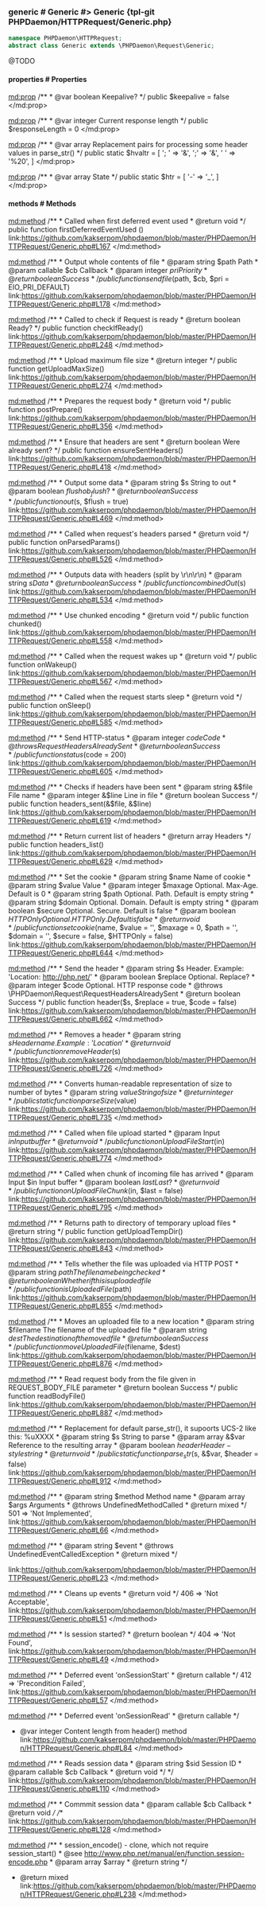 ### generic # Generic #> Generic {tpl-git PHPDaemon/HTTPRequest/Generic.php}

```php
namespace PHPDaemon\HTTPRequest;
abstract class Generic extends \PHPDaemon\Request\Generic;
```

@TODO

<!-- include-namespace path="\PHPDaemon\HTTPRequest\Generic" level="" access="" -->
#### properties # Properties

<md:prop>
/**
	 * @var boolean Keepalive?
	 */
public $keepalive = false
</md:prop>

<md:prop>
/**
	 * @var integer Current response length
	 */
public $responseLength = 0
</md:prop>

<md:prop>
/**
	 * @var array Replacement pairs for processing some header values in parse_str()
	 */
public static $hvaltr = [
  '; ' => '&',
  ';' => '&',
  ' ' => '%20',
]
</md:prop>

<md:prop>
/**
	 * @var array State
	 */
public static $htr = [
  '-' => '_',
]
</md:prop>

<div class="clearboth"></div>

#### methods # Methods

<md:method>
/**
	 * Called when first deferred event used
	 * @return void
	 */
public function firstDeferredEventUsed ()
link:https://github.com/kakserpom/phpdaemon/blob/master/PHPDaemon/HTTPRequest/Generic.php#L167
</md:method>

<md:method>
/**
	 * Output whole contents of file
	 * @param  string   $path Path
	 * @param  callable $cb   Callback
	 * @param  integer  $pri  Priority
	 * @return boolean        Success
	 */
public function sendfile($path, $cb, $pri = EIO_PRI_DEFAULT)
link:https://github.com/kakserpom/phpdaemon/blob/master/PHPDaemon/HTTPRequest/Generic.php#L178
</md:method>

<md:method>
/**
	 * Called to check if Request is ready
	 * @return boolean Ready?
	 */
public function checkIfReady()
link:https://github.com/kakserpom/phpdaemon/blob/master/PHPDaemon/HTTPRequest/Generic.php#L248
</md:method>

<md:method>
/**
	 * Upload maximum file size
	 * @return integer
	 */
public function getUploadMaxSize()
link:https://github.com/kakserpom/phpdaemon/blob/master/PHPDaemon/HTTPRequest/Generic.php#L274
</md:method>

<md:method>
/**
	 * Prepares the request body
	 * @return void
	 */
public function postPrepare()
link:https://github.com/kakserpom/phpdaemon/blob/master/PHPDaemon/HTTPRequest/Generic.php#L356
</md:method>

<md:method>
/**
	 * Ensure that headers are sent
	 * @return boolean Were already sent?
	 */
public function ensureSentHeaders()
link:https://github.com/kakserpom/phpdaemon/blob/master/PHPDaemon/HTTPRequest/Generic.php#L418
</md:method>

<md:method>
/**
	 * Output some data
	 * @param  string  $s     String to out
	 * @param  boolean $flush ob_flush?
	 * @return boolean        Success
	 */
public function out($s, $flush = true)
link:https://github.com/kakserpom/phpdaemon/blob/master/PHPDaemon/HTTPRequest/Generic.php#L469
</md:method>

<md:method>
/**
	 * Called when request's headers parsed
	 * @return void
	 */
public function onParsedParams()
link:https://github.com/kakserpom/phpdaemon/blob/master/PHPDaemon/HTTPRequest/Generic.php#L526
</md:method>

<md:method>
/**
	 * Outputs data with headers (split by \r\n\r\n)
	 * @param  string  $s Data
	 * @return boolean    Success
	 */
public function combinedOut($s)
link:https://github.com/kakserpom/phpdaemon/blob/master/PHPDaemon/HTTPRequest/Generic.php#L534
</md:method>

<md:method>
/**
	 * Use chunked encoding
	 * @return void
	 */
public function chunked()
link:https://github.com/kakserpom/phpdaemon/blob/master/PHPDaemon/HTTPRequest/Generic.php#L558
</md:method>

<md:method>
/**
	 * Called when the request wakes up
	 * @return void
	 */
public function onWakeup()
link:https://github.com/kakserpom/phpdaemon/blob/master/PHPDaemon/HTTPRequest/Generic.php#L567
</md:method>

<md:method>
/**
	 * Called when the request starts sleep
	 * @return void
	 */
public function onSleep()
link:https://github.com/kakserpom/phpdaemon/blob/master/PHPDaemon/HTTPRequest/Generic.php#L585
</md:method>

<md:method>
/**
	 * Send HTTP-status
	 * @param  integer $code Code
	 * @throws RequestHeadersAlreadySent
	 * @return boolean Success
	 */
public function status($code = 200)
link:https://github.com/kakserpom/phpdaemon/blob/master/PHPDaemon/HTTPRequest/Generic.php#L605
</md:method>

<md:method>
/**
	 * Checks if headers have been sent
	 * @param  string  &$file File name
	 * @param  integer &$line Line in file
	 * @return boolean        Success
	 */
public function headers_sent(&$file, &$line)
link:https://github.com/kakserpom/phpdaemon/blob/master/PHPDaemon/HTTPRequest/Generic.php#L619
</md:method>

<md:method>
/**
	 * Return current list of headers
	 * @return array Headers
	 */
public function headers_list()
link:https://github.com/kakserpom/phpdaemon/blob/master/PHPDaemon/HTTPRequest/Generic.php#L629
</md:method>

<md:method>
/**
	 * Set the cookie
	 * @param string  $name     Name of cookie
	 * @param string  $value    Value
	 * @param integer $maxage   Optional. Max-Age. Default is 0
	 * @param string  $path     Optional. Path. Default is empty string
	 * @param string  $domain   Optional. Domain. Default is empty string
	 * @param boolean $secure   Optional. Secure. Default is false
	 * @param boolean $HTTPOnly Optional. HTTPOnly. Default is false
	 * @return void
	 */
public function setcookie($name, $value = '', $maxage = 0, $path = '', $domain = '', $secure = false, $HTTPOnly = false)
link:https://github.com/kakserpom/phpdaemon/blob/master/PHPDaemon/HTTPRequest/Generic.php#L644
</md:method>

<md:method>
/**
	 * Send the header
	 * @param  string  $s       Header. Example: 'Location: http://php.net/'
	 * @param  boolean $replace Optional. Replace?
	 * @param  integer $code    Optional. HTTP response code
	 * @throws \PHPDaemon\Request\RequestHeadersAlreadySent
	 * @return boolean Success
	 */
public function header($s, $replace = true, $code = false)
link:https://github.com/kakserpom/phpdaemon/blob/master/PHPDaemon/HTTPRequest/Generic.php#L662
</md:method>

<md:method>
/**
	 * Removes a header
	 * @param  string $s Header name. Example: 'Location'
	 * @return void
	 */
public function removeHeader($s)
link:https://github.com/kakserpom/phpdaemon/blob/master/PHPDaemon/HTTPRequest/Generic.php#L726
</md:method>

<md:method>
/**
	 * Converts human-readable representation of size to number of bytes
	 * @param  string $value String of size
	 * @return integer
	 */
public static function parseSize($value)
link:https://github.com/kakserpom/phpdaemon/blob/master/PHPDaemon/HTTPRequest/Generic.php#L735
</md:method>

<md:method>
/**
	 * Called when file upload started
	 * @param  Input $in Input buffer
	 * @return void
	 */
public function onUploadFileStart($in)
link:https://github.com/kakserpom/phpdaemon/blob/master/PHPDaemon/HTTPRequest/Generic.php#L774
</md:method>

<md:method>
/**
	 * Called when chunk of incoming file has arrived
	 * @param  Input   $in   Input buffer
	 * @param  boolean $last Last?
	 * @return void
	 */
public function onUploadFileChunk($in, $last = false)
link:https://github.com/kakserpom/phpdaemon/blob/master/PHPDaemon/HTTPRequest/Generic.php#L795
</md:method>

<md:method>
/**
	 * Returns path to directory of temporary upload files
	 * @return string
	 */
public function getUploadTempDir()
link:https://github.com/kakserpom/phpdaemon/blob/master/PHPDaemon/HTTPRequest/Generic.php#L843
</md:method>

<md:method>
/**
	 * Tells whether the file was uploaded via HTTP POST
	 * @param  string  $path The filename being checked
	 * @return boolean       Whether if this is uploaded file
	 */
public function isUploadedFile($path)
link:https://github.com/kakserpom/phpdaemon/blob/master/PHPDaemon/HTTPRequest/Generic.php#L855
</md:method>

<md:method>
/**
	 * Moves an uploaded file to a new location
	 * @param  string  $filename The filename of the uploaded file
	 * @param  string  $dest     The destination of the moved file
	 * @return boolean           Success
	 */
public function moveUploadedFile($filename, $dest)
link:https://github.com/kakserpom/phpdaemon/blob/master/PHPDaemon/HTTPRequest/Generic.php#L876
</md:method>

<md:method>
/**
	 * Read request body from the file given in REQUEST_BODY_FILE parameter
	 * @return boolean Success
	 */
public function readBodyFile()
link:https://github.com/kakserpom/phpdaemon/blob/master/PHPDaemon/HTTPRequest/Generic.php#L887
</md:method>

<md:method>
/**
	 * Replacement for default parse_str(), it supoorts UCS-2 like this: %uXXXX
	 * @param  string  $s      String to parse
	 * @param  array   &$var   Reference to the resulting array
	 * @param  boolean $header Header-style string
	 * @return void
	 */
public static function parse_str($s, &$var, $header = false)
link:https://github.com/kakserpom/phpdaemon/blob/master/PHPDaemon/HTTPRequest/Generic.php#L912
</md:method>

<md:method>
/**
	 * @param  string $method Method name
	 * @param  array  $args   Arguments
	 * @throws UndefinedMethodCalled
	 * @return mixed
	 */
501 => 'Not Implemented',
link:https://github.com/kakserpom/phpdaemon/blob/master/PHPDaemon/HTTPRequest/Generic.php#L66
</md:method>

<md:method>
/**
	 * @param  string $event
	 * @throws UndefinedEventCalledException
	 * @return mixed
	 */

link:https://github.com/kakserpom/phpdaemon/blob/master/PHPDaemon/HTTPRequest/Generic.php#L23
</md:method>

<md:method>
/**
	 * Cleans up events
	 * @return void
	 */
406 => 'Not Acceptable',
link:https://github.com/kakserpom/phpdaemon/blob/master/PHPDaemon/HTTPRequest/Generic.php#L51
</md:method>

<md:method>
/**
	 * Is session started?
	 * @return boolean
	 */
404 => 'Not Found',
link:https://github.com/kakserpom/phpdaemon/blob/master/PHPDaemon/HTTPRequest/Generic.php#L49
</md:method>

<md:method>
/**
	 * Deferred event 'onSessionStart'
	 * @return callable
	 */
412 => 'Precondition Failed',
link:https://github.com/kakserpom/phpdaemon/blob/master/PHPDaemon/HTTPRequest/Generic.php#L57
</md:method>

<md:method>
/**
	 * Deferred event 'onSessionRead'
	 * @return callable
	 */
* @var integer Content length from header() method
link:https://github.com/kakserpom/phpdaemon/blob/master/PHPDaemon/HTTPRequest/Generic.php#L84
</md:method>

<md:method>
/**
	 * Reads session data
	 * @param  string   $sid Session ID
	 * @param  callable $cb  Callback
	 * @return void
	 */
*/
link:https://github.com/kakserpom/phpdaemon/blob/master/PHPDaemon/HTTPRequest/Generic.php#L110
</md:method>

<md:method>
/**
	 * Commmit session data
	 * @param  callable $cb Callback
	 * @return void
	 */
/**
link:https://github.com/kakserpom/phpdaemon/blob/master/PHPDaemon/HTTPRequest/Generic.php#L128
</md:method>

<md:method>
/**
     * session_encode() - clone, which not require session_start()
     * @see    http://www.php.net/manual/en/function.session-encode.php
     * @param  array  $array
     * @return string
     */
* @return mixed
link:https://github.com/kakserpom/phpdaemon/blob/master/PHPDaemon/HTTPRequest/Generic.php#L238
</md:method>

<div class="clearboth"></div>


<!--/ include-namespace -->
